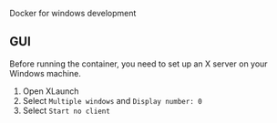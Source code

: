 Docker for windows development


## GUI
Before running the container, you need to set up an X server on your Windows machine.
1. Open XLaunch
1. Select `Multiple windows` and `Display number: 0`
1. Select `Start no client`